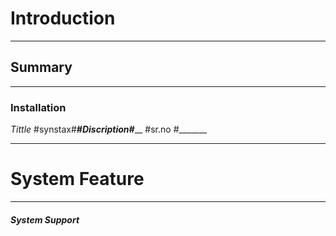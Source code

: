 # Introduction #
__________________________________________
## Summary ##
__________________________________________
### Installation ###
*Tittle*
#synstax#_______#Discription#_________
#sr.no  #_______
_________________________________________
# System Feature #
__________________________________________
##### System Support #####
